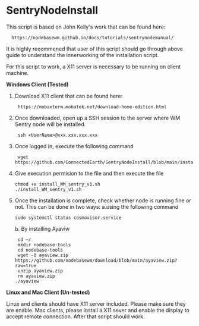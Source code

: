 # SentryNodeInstall
This script is based on John Kelly's work that can be found here:
  
      https://nodebasewm.github.io/docs/tutorials/sentrynodemanual/
It is highly recommened that user of this script should go through above guide to understand the innerworking of the installation script.

For this script to work, a X11 server is necessary to be running on client machine.

**Windows Client (Tested)**

1. Download X11 client that can be found here:

        https://mobaxterm.mobatek.net/download-home-edition.html
   
2. Once downloaded, open up a SSH session to the server where WM Sentry node will be installed.

        ssh <UserName>@xxx.xxx.xxx.xxx
   
4. Once logged in, execute the following command

        wget https://github.com/ConnectedEarth/SentryNodeInstall/blob/main/install_WM_sentry_v1.sh
 
5. Give execution permision to the file and then execute the file

       chmod +x install_WM_sentry_v1.sh
       ./install_WM_sentry_v1.sh
   
6. Once the installation is complete, check whether node is running fine or not.
   This can be done in two ways:
   a.using the following command

       sudo systemctl status cosmovisor.service
   
   b. By installing Ayaviw
   
        cd ~/
        mkdir nodebase-tools 
        cd nodebase-tools
        wget -O ayaview.zip https://github.com/nodebasewm/download/blob/main/ayaview.zip?raw=true
        unzip ayaview.zip
        rm ayaview.zip
       ./ayaview
     
**Linux and Mac Client (Un-tested)**

Linux and clients should have X11 server included. Please make sure they are enable.
Mac clients, please install a X11 sever and enable the display to accept remote connection. After that script should work.

       
 



  

